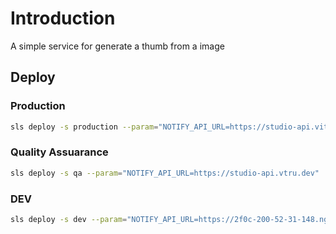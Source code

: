 # Introduction

A simple service for generate a thumb from a image

## Deploy

### Production

```bash
sls deploy -s production --param="NOTIFY_API_URL=https://studio-api.vitruveo.xyz"
```

### Quality Assuarance

```bash
sls deploy -s qa --param="NOTIFY_API_URL=https://studio-api.vtru.dev"
```

### DEV

```bash
sls deploy -s dev --param="NOTIFY_API_URL=https://2f0c-200-52-31-148.ngrok-free.app"
```
